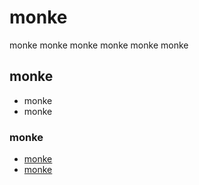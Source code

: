 # monke
monke monke monke monke monke monke
## monke
- monke
- monke
### monke
- [monke](https://monke.moe)
- [monke](mailto:monke@monke.moe)
